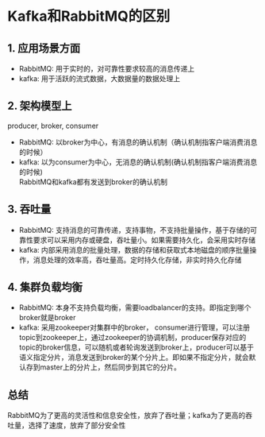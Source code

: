 # Kafka和RabbitMQ的区别

## 1. 应用场景方面
- RabbitMQ: 用于实时的，对可靠性要求较高的消息传递上
- kafka: 用于活跃的流式数据，大数据量的数据处理上

## 2. 架构模型上
producer, broker, consumer
- RabbitMQ: 以broker为中心，有消息的确认机制（确认机制指客户端消费消息的时候）
- kafka: 以为consumer为中心，无消息的确认机制(确认机制指客户端消费消息的时候)    
RabbitMQ和kafka都有发送到broker的确认机制

## 3. 吞吐量
- RabbitMQ: 支持消息的可靠传递，支持事物，不支持批量操作，基于存储的可靠性要求可以采用内存或硬盘，吞吐量小。如果需要持久化，会采用实时存储
- kafka: 内部采用消息的批量处理，数据的存储和获取式本地磁盘的顺序批量操作，消息处理的效率高，吞吐量高。定时持久化存储，非实时持久化存储

## 4. 集群负载均衡
- RabbitMQ: 本身不支持负载均衡，需要loadbalancer的支持。即指定到哪个broker就是broker
- kafka: 采用zookeeper对集群中的broker， consumer进行管理，可以注册topic到zookeeper上，通过zookeeper的协调机制，producer保存对应的topic的broker信息，可以随机或者轮询发送到broker上，producer可以基于语义指定分片，消息发送到broker的某个分片上。即如果不指定分片，就会默认存到master上的分片上，然后同步到其它的分片。

## 总结
RabbitMQ为了更高的灵活性和信息安全性，放弃了吞吐量；kafka为了更高的吞吐量，选择了速度，放弃了部分安全性
